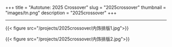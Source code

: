 +++
title = "Autotune: 2025 Crossover"
slug = "2025crossover"
thumbnail = "images/tn.png"
description = "2025crossover"
+++

---------------------------

{{< figure src="/projects/2025crossover/内饰排版1.jpg">}}

{{< figure src="/projects/2025crossover/内饰排版2.jpg">}}